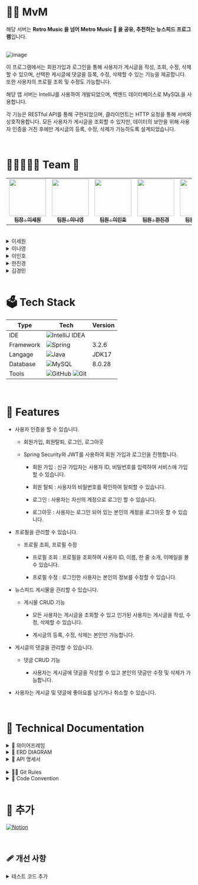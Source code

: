 # ✌🏻 MvM

해당 서버는 **Retro Music 을 넘어 Metro Music 🎵 을 공유, 추천하는 뉴스피드 프로그램**입니다.<br/>
<br>

![image](https://github.com/LeeNaYoung240/MvM-Project/assets/107848521/1de525d8-50d8-42d1-bd87-6b33cd3529d0)

이 프로그램에서는 회원가입과 로그인을 통해 사용자가 게시글을 작성, 조회, 수정, 삭제할 수 있으며, 선택한 게시글에 댓글을 등록, 수정, 삭제할 수 있는 기능을 제공합니다. 또한 사용자의 프로필 조회 및 수정도 가능합니다.

해당 앱 서버는 IntelliJ를 사용하여 개발되었으며, 백엔드 데이터베이스로 MySQL을 사용합니다.

각 기능은 RESTful API를 통해 구현되었으며, 클라이언트는 HTTP 요청을 통해 서버와 상호작용합니다. 모든 사용자가 게시글을 조회할 수 있지만, 데이터의 보안을 위해 사용자 인증을 거친 후에만 게시글의 등록, 수정, 삭제가 가능하도록 설계되었습니다.


<br>

# 👨‍👦‍👦👩‍👧 Team 💖

<table>
  <tbody>
    <tr>
      <td align="center"><a href="https://github.com/leesw1945"><img src="https://avatars.githubusercontent.com/u/67689184?v=4" width="100px;" alt=""/><br /><sub><b> 팀장 : 이세원 </b></sub></a><br /></td>
      <td align="center"><a href="https://github.com/LeeNaYoung240"><img src="https://avatars.githubusercontent.com/u/107848521?v=4" width="100px;" alt=""/><br /><sub><b> 팀원 : 이나영 </b></sub></a><br /></td>
      <td align="center"><a href="https://github.com/inho9979"><img src="https://avatars.githubusercontent.com/u/37062407?v=4" width="100px;" alt=""/><br /><sub><b> 팀원 : 이인호 </b></sub></a><br /></td>
      <td align="center"><a href="https://github.com/JKhan0408/"><img src="https://avatars.githubusercontent.com/u/166383040?v=4" width="100px;" alt=""/><br /><sub><b> 팀원 : 한진경 </b></sub></a><br /></td>
      <td align="center"><a href="https://github.com/gminnimk"><img src="https://avatars.githubusercontent.com/u/165118770?v=4" width="100px;" alt=""/><br /><sub><b> 팀원 : 김경민 </b></sub></a><br /></td>
    </tr>
  </tbody>
</table>
<br/>

<details>
<summary>이세원</summary>
<div markdown="1">

- 사용자 인증 기능: 회원가입, 회원탈퇴
- 발표

</div>
</details>


<details>
<summary>이나영</summary>
<div markdown="1">

- 뉴스피드 게시물 CRUD : 게시물 작성, 조회, 수정, 삭제
- 댓글 CRUD : 댓글 작성, 조회, 수정, 삭제
- 좋아요 CRUD : 좋아요 등록, 취소
</div>
</details>

<details>
<summary>이인호</summary>
<div markdown="1"> 
  
- 필터, 토큰 : 인증/인가
  
</div>
</details>

<details>
<summary>한진경</summary>
<div markdown="1">
  
- 프로필 관리 기능: 프로필 조회, 프로필 수정
  
</div>
</details>

<details>
<summary>김경민</summary>
<div markdown="1">
  
- 로그인, 로그아웃

</div>
</details>

<br>

# 🗳 Tech Stack

| Type       | Tech                                                                                                              | Version                                                                                                           |
| ---------- | ----------------------------------------------------------------------------------------------------------------- | ------------------------------------------------------------------------------------------------------------------- |
| IDE        |  ![IntelliJ IDEA](https://img.shields.io/badge/IntelliJIDEA-000000.svg?style=for-the-badge&logo=intellij-idea&logoColor=white)     |         |
| Framework        |  ![Spring](https://img.shields.io/badge/SpringBoot-%236DB33F.svg?style=for-the-badge&logo=spring&logoColor=white)          | 3.2.6       |
| Langage      | ![Java](https://img.shields.io/badge/java-%23ED8B00.svg?style=for-the-badge&logo=openjdk&logoColor=white)                  | JDK17              |
| Database   | ![MySQL](https://img.shields.io/badge/mysql-4479A1.svg?style=for-the-badge&logo=mysql&logoColor=white)       | 8.0.28      |
| Tools   | ![GitHub](https://img.shields.io/badge/github-%23121011.svg?style=for-the-badge&logo=github&logoColor=white)  ![Git](https://img.shields.io/badge/git-%23F05033.svg?style=for-the-badge&logo=git&logoColor=white)       |     |


<br>

# 🌠 Features

- 사용자 인증을 할 수 있습니다.
  - 회원가입, 회원탈퇴, 로그인, 로그아웃
  
  - Spring Security와 JWT를 사용하여 회원 가입과 로그인을 진행합니다.
  	- 회원 가입 : 신규 가입자는 사용자 ID, 비밀번호를 입력하여 서비스에 가입할 수 있습니다.
     
  	- 회원 탈퇴 : 사용자의 비밀번호를 확인하여 탈퇴할 수 있습니다.
 	 - 로그인 : 사용자는 자신의 계정으로 로그인 할 수 있습니다.
  	- 로그아웃 : 사용자는 로그인 되어 있는 본인의 계정을 로그아웃 할 수 있습니다.
 
- 프로필을 관리할 수 있습니다.
  - 프로필 조회, 프로필 수정
    
 	 - 프로필 조회 : 프로필을 조회하여 사용자 ID, 이름, 한 줄 소개, 이메일을 볼 수 있습니다.
     
 	 - 프로필 수정 : 로그인한 사용자는 본인의 정보를 수정할 수 있습니다.

- 뉴스피드 게시물을 괸리할 수 있습니다.
  - 게시물 CRUD 기능
  
 	 - 모든 사용자는 게시글을 조회할 수 있고 인가된 사용자는 게시글을 작성, 수정, 삭제할 수 있습니다.
     
 	 - 게시글의 등록, 수정, 삭제는 본인만 가능합니다.
 
- 게시글의 댓글을 관리할 수 있습니다.
  - 댓글 CRUD 기능
  
 	 - 사용자는 게시글에 댓글을 작성할 수 있고 본인의 댓글만 수정 및 삭제가 가능합니다.
 
- 사용자는 게시글 및 댓글에 좋아요를 남기거나 취소할 수 있습니다.

<br>

</div>
</details>

# 📑 Technical Documentation

<details>
<summary>🧩 와이어프레임</summary>
<div markdown="1">
  

![image](https://github.com/LeeNaYoung240/MvM-Project/assets/107848521/55c7c6aa-7d67-4bb3-a028-959541489ce2)
![image](https://github.com/LeeNaYoung240/MvM-Project/assets/107848521/03ba3272-d49e-4248-aa86-75d55575d007)



</div>
</details>

</div>
</details>

<details>
<summary>🧬 ERD DIAGRAM</summary>
<div markdown="1">
  

![Untitled (2)](https://github.com/LeeNaYoung240/MvM-Project/assets/107848521/e7c3c95a-2fad-4464-8de2-d07c3f07aaeb)


</div>
</details>


<details>
<summary> 🔨 API 명세서</summary>
<div markdown="1">
  

![image](https://github.com/LeeNaYoung240/MvM-Project/assets/107848521/8086a605-3608-4f10-885a-2af78dbe1d3d)
![image](https://github.com/LeeNaYoung240/MvM-Project/assets/107848521/90171df8-ba73-4e44-aa8c-c98baf85a710)
![image](https://github.com/LeeNaYoung240/MvM-Project/assets/107848521/ca17ac83-848c-4415-bff1-339fabb27a90)
![image](https://github.com/LeeNaYoung240/MvM-Project/assets/107848521/a4435795-ea49-4f4f-9658-4fe64761a090)

</div>
</details>



<br>



</div>
</details>

<details>
<summary>🙌🏻 Git Rules</summary>
<div markdown="1">
  

![image](https://github.com/LeeNaYoung240/MvM-Project/assets/107848521/fffe7591-28e3-4211-822a-e87b5e0fc372)

기능 단위 별 브랜치 — 병합 → develop branch —최종 병합→ master branch

- 제목 (Type : subject)

(’한줄 띄어 분리’)

- 본문 (Body)

(’한줄 띄어 분리’)

### Subject

- 제목은 50글자 이내로 작성
- 첫글자는 대문자로 작성
- 마침표 및 특수기호는 사용하지 않음
- 과거시제 사용하지 않음

### Body

- 선택사항으로 모든 커밋에 본문 내용을 작성할 필요는 없음


|  작업 타입     |   작업 내용       |                                                                                                         
| ---------- | -------- | 
|   ✨ update       | 해당 파일에 새로운 기능이 생김         |
|  🎉 add      |  없던 파일을 생성함, 초기 세팅        |
|  🐛 bugfix   |      버그 수정                           |
|♻️ refactor  | 코드 리팩토링          |
| 🩹 fix  |     코드 수정      |
|🔥 del  |    기능/파일을 삭제      |
|🔨script  |    	package.json 변경(npm 설치 등)      |



</div>
</details>

<details>
<summary>🥨 Code Convention</summary>
<div markdown="1">
  
|   종류    |   설명       | 표기법       |
| ---------- | ---------- | ---------- |
|  변수      | 영문/숫자만을 사용해야 하고 카멜 표기법을 따라야 함. |  camel case       |
|    상수    |   단어 간 구분을 위해 언더스코어(_)를 사용해야 함. 또한 대문자로만 표기해야 함.         |  scream snake case    |
|   패키지  |   패키지 이름은 소문자로만 구성되어야 함. 언더스코어(_)의 사용도 금지됨.                |   small letter            |
| 클래스 | 식별자 첫 단어는 대문자로 지정되고 서로 상이한 단어들을 구분 짓기 위해서 각단어의 시작을 대문자로 작성      |  upper camel case    |
| 메서드  | 이름은 동사로 시작해야함. 조회 메서드에는 where 절에 들어갈 파라미터명을 By 뒤에 써주면 가독성이 올라감.      |lower camel case     |
| boolean  |  앞에 is를 붙이고 파스칼 케이스를 적용함.     | 예시) isTrue    |
| interface  |       | upper camel case    |


</div>
</details>


<br>

# 🔦 추가

[![Notion](https://img.shields.io/badge/Notion-%23000000.svg?style=for-the-badge&logo=notion&logoColor=white)](https://teamsparta.notion.site/7-c0c2778e462a4bf297c1d11fb965c180)

<br>


## 🩹 개선 사항

<details>
<summary>테스트 코드 추가</summary>
<div markdown="1">

<br>

- 개인 : Controller, Service, Entity, DTO 레이어에 맞는 단위 테스트 작성


</div>
</details>





